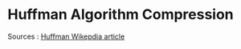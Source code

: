 # Huffman Algorithm Compression

Sources :
[Huffman Wikepdia article](https://en.wikipedia.org/wiki/Huffman_coding)